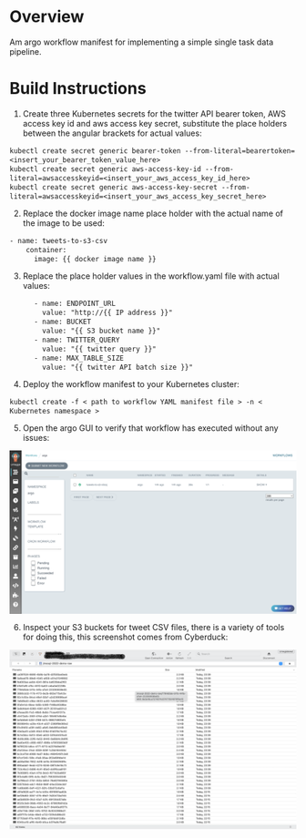 # Overview

Am argo workflow manifest for implementing a simple single task data pipeline.

# Build Instructions

1. Create three Kubernetes secrets for the twitter API bearer token, AWS access key id and aws access key secret, substitute the place holders between the angular brackets for actual values:

```
kubectl create secret generic bearer-token --from-literal=bearertoken=<insert_your_bearer_token_value_here>
kubectl create secret generic aws-access-key-id --from-literal=awsaccesskeyid=<insert_your_aws_access_key_id_here>
kubectl create secret generic aws-access-key-secret --from-literal=awsaccesskeyid=<insert_your_aws_access_key_secret_here>
```

2. Replace the docker image name place holder with the actual name of the image to be used:

```
- name: tweets-to-s3-csv
    container:
      image: {{ docker image name }}
```

3. Replace the place holder values in the workflow.yaml file with actual values:

```
      - name: ENDPOINT_URL
        value: "http://{{ IP address }}"
      - name: BUCKET
        value: "{{ S3 bucket name }}"
      - name: TWITTER_QUERY
        value: "{{ twitter query }}"
      - name: MAX_TABLE_SIZE
        value: "{{ twitter API batch size }}"
```

4. Deploy the workflow manifest to your Kubernetes cluster:
```
kubectl create -f < path to workflow YAML manifest file > -n < Kubernetes namespace >
```

5. Open the argo GUI to verify that workflow has executed without any issues:

<img style="float: left; margin: 0px 15px 15px 0px;" src="https://github.com/chrisadkin/Argo-Data-Pipeline-Gallery/blob/main/images/01.png?raw=true">

6. Inspect your S3 buckets for tweet CSV files, there is a variety of tools for doing this, this screenshot comes from Cyberduck:

<img style="float: left; margin: 0px 15px 15px 0px;" src="https://github.com/chrisadkin/Argo-Data-Pipeline-Gallery/blob/main/images/02.png?raw=true">

